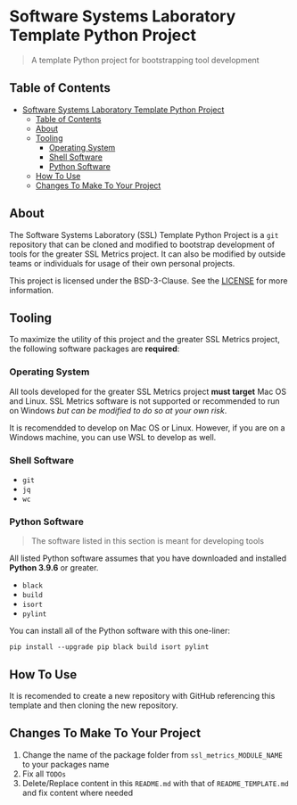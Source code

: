 # Software Systems Laboratory Template Python Project

> A template Python project for bootstrapping tool development

## Table of Contents

- [Software Systems Laboratory Template Python Project](#software-systems-laboratory-template-python-project)
  - [Table of Contents](#table-of-contents)
  - [About](#about)
  - [Tooling](#tooling)
    - [Operating System](#operating-system)
    - [Shell Software](#shell-software)
    - [Python Software](#python-software)
  - [How To Use](#how-to-use)
  - [Changes To Make To Your Project](#changes-to-make-to-your-project)

## About

The Software Systems Laboratory (SSL) Template Python Project is a `git` repository that can be cloned and modified to bootstrap development of tools for the greater SSL Metrics project. It can also be modified by outside teams or individuals for usage of their own personal projects.

This project is licensed under the BSD-3-Clause. See the [LICENSE](LICENSE) for more information.

## Tooling

To maximize the utility of this project and the greater SSL Metrics project, the following software packages are **required**:

### Operating System

All tools developed for the greater SSL Metrics project **must target** Mac OS and Linux. SSL Metrics software is not supported or recommended to run on Windows *but can be modified to do so at your own risk*.

It is recomendded to develop on Mac OS or Linux. However, if you are on a Windows machine, you can use WSL to develop as well.

### Shell Software

- `git`
- `jq`
- `wc`

### Python Software

> The software listed in this section is meant for developing tools

All listed Python software assumes that you have downloaded and installed **Python 3.9.6** or greater.

- `black`
- `build`
- `isort`
- `pylint`

You can install all of the Python software with this one-liner:

`pip install --upgrade pip black build isort pylint`

## How To Use

It is recomended to create a new repository with GitHub referencing this template and then cloning the new repository.

## Changes To Make To Your Project

1. Change the name of the package folder from `ssl_metrics_MODULE_NAME` to your packages name
2. Fix all `TODOs`
3. Delete/Replace content in this `README.md` with that of `README_TEMPLATE.md` and fix content where needed
